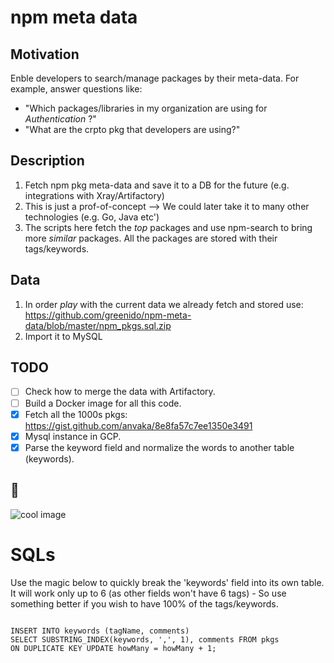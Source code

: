 # npm meta data

## Motivation
Enble developers to search/manage packages by their meta-data.
For example, answer questions like:
- "Which packages/libraries in my organization are using for *Authentication* ?"
- "What are the crpto pkg that developers are using?"

## Description
1. Fetch npm pkg meta-data and save it to a DB for the future (e.g. integrations with Xray/Artifactory)
2. This is just a prof-of-concept --> We could later take it to many other technologies (e.g. Go, Java etc')
3. The scripts here fetch the *top* packages and use npm-search to bring more _similar_ packages. All the packages are stored with their tags/keywords.

## Data
1. In order _play_ with the current data we already fetch and stored use: https://github.com/greenido/npm-meta-data/blob/master/npm_pkgs.sql.zip 
2. Import it to MySQL

## TODO

* [ ] Check how to merge the data with Artifactory.
* [ ] Build a Docker image for all this code.
* [x] Fetch all the 1000s pkgs: https://gist.github.com/anvaka/8e8fa57c7ee1350e3491
* [x] Mysql instance in GCP.
* [x] Parse the keyword field and normalize the words to another table (keywords).

## 🐠 

<img src="https://source.unsplash.com/random" alt="cool image" />


# SQLs

Use the magic below to quickly break the 'keywords' field into its own table.
It will work only up to 6 (as other fields won't have 6 tags) - So use something better if you wish to have 100% of the tags/keywords.

```

INSERT INTO keywords (tagName, comments) 
SELECT SUBSTRING_INDEX(keywords, ',', 1), comments FROM pkgs
ON DUPLICATE KEY UPDATE howMany = howMany + 1;

```
